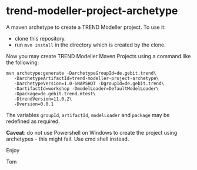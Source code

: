 # trend-modeller-project-archetype

A maven archetype to create a TREND Modeller project. To use it:

- clone this repository.
- run `mvn install` in the directory which is created by the clone.
  
Now you may create TREND Modeller Maven Projects using a command like the following:

```
mvn archetype:generate -DarchetypeGroupId=de.gebit.trend\
   -DarchetypeArtifactId=trend-modeller-project-archetype\
   -DarchetypeVersion=1.0-SNAPSHOT -DgroupId=de.gebit.trend\
   -DartifactId=workshop -DmodelLoader=DefaultModelLoader\
   -Dpackage=de.gebit.trend.mtest\
   -DtrendVersion=11.0.2\
   -Dversion=0.0.1
```

The variables `groupId`, `artifactId`, `modelLoader` and `package` may be redefined as required.

**Caveat**: do not use Powershell on Windows to create the project using archetypes - this might fail. Use cmd shell instead.

Enjoy

Tom


